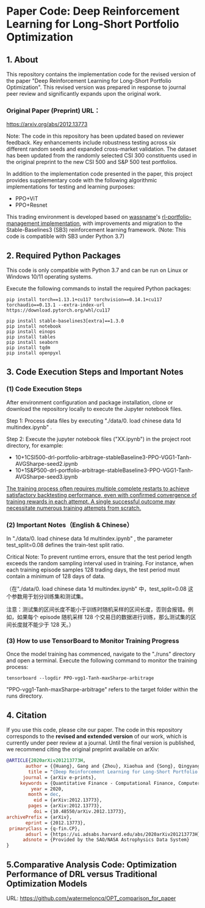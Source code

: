 # Paper Code: **Deep Reinforcement Learning for Long-Short Portfolio Optimization**

## 1. About

This repository contains the implementation code for the revised version of the paper "Deep Reinforcement Learning for Long-Short Portfolio Optimization". This revised version was prepared in response to journal peer review and significantly expands upon the original work.

### Original Paper (Preprint) URL：

https://arxiv.org/abs/2012.13773

Note: The code in this repository has been updated based on reviewer feedback. Key enhancements include robustness testing across six different random seeds and expanded cross-market validation. The dataset has been updated from the randomly selected CSI 300 constituents used in the original preprint to the new CSI 500 and S&P 500 test portfolios.



In addition to the implementation code presented in the paper, this project provides supplementary code with the following algorithmic implementations for testing and learning purposes:

- PPO+ViT
- PPO+Resnet



This trading environment is developed based on [wassname](https://github.com/wassname)'s [rl-portfolio-management implementation](https://github.com/wassname/rl-portfolio-management), with improvements and migration to the Stable-Baselines3 (SB3) reinforcement learning framework. (Note: This code is compatible with SB3 under Python 3.7)



## 2. Required Python Packages

This code is only compatible with Python 3.7 and can be run on Linux or Windows 10/11 operating systems.

Execute the following commands to install the required Python packages:

```
pip install torch==1.13.1+cu117 torchvision==0.14.1+cu117 torchaudio==0.13.1 --extra-index-url https://download.pytorch.org/whl/cu117

pip install stable-baselines3[extra]==1.3.0
pip install notebook
pip install einops
pip install tables
pip install seaborn
pip install tqdm
pip install openpyxl
```



## 3. Code Execution Steps and Important Notes

### (1) Code Execution Steps

After environment configuration and package installation, clone or download the repository locally to execute the Jupyter notebook files.

Step 1: Process data files by executing "./data/0. load chinese data 1d multindex.ipynb" .

Step 2: Execute the jupyter notebook files ("XX.ipynb") in the project root directory, for example:

- 10+1CSI500-drl-portfolio-arbitrage-stableBaseline3-PPO-VGG1-Tanh-AVGSharpe-seed2.ipynb 
- 10+1S&P500-drl-portfolio-arbitrage-stableBaseline3-PPO-VGG1-Tanh-AVGSharpe-seed3.ipynb

<u>The training process often requires multiple complete restarts to achieve satisfactory backtesting performance, even with confirmed convergence of training rewards in each attempt. A single successful outcome may necessitate numerous training attempts from scratch.</u>

### (2) Important Notes（English & Chinese）

In "./data/0. load chinese data 1d multindex.ipynb" , the parameter test_split=0.08 defines the train-test split ratio. 

Critical Note: To prevent runtime errors, ensure that the test period length exceeds the random sampling interval used in training. For instance, when each training episode samples 128 trading days, the test period must contain a minimum of 128 days of data.

（在"./data/0. load chinese data 1d multindex.ipynb"  中，test_split=0.08 这个参数用于划分训练集和测试集。

注意：测试集的区间长度不能小于训练时随机采样的区间长度，否则会报错。例如，如果每个 episode 随机采样 128 个交易日的数据进行训练，那么测试集的区间长度就不能少于 128 天。）

### (3) How to use TensorBoard to Monitor Training Progress

Once the model training has commenced, navigate to the "./runs" directory and open a terminal. Execute the following command to monitor the training process:

```
tensorboard --logdir PPO-vgg1-Tanh-maxSharpe-arbitrage
```

 "PPO-vgg1-Tanh-maxSharpe-arbitrage" refers to the target folder within the runs directory.

## 4. Citation

If you use this code, please cite our paper. The code in this repository corresponds to the **revised and extended version** of our work, which is currently under peer review at a journal. Until the final version is published, we recommend citing the original preprint available on arXiv:

```bibtex
@ARTICLE{2020arXiv201213773H,
       author = {{Huang}, Gang and {Zhou}, Xiaohua and {Song}, Qingyang},
        title = "{Deep Reinforcement Learning for Long-Short Portfolio Optimization}",
      journal = {arXiv e-prints},
     keywords = {Quantitative Finance - Computational Finance, Computer Science - Machine Learning, Quantitative Finance - Portfolio Management},
         year = 2020,
        month = dec,
          eid = {arXiv:2012.13773},
        pages = {arXiv:2012.13773},
          doi = {10.48550/arXiv.2012.13773},
archivePrefix = {arXiv},
       eprint = {2012.13773},
 primaryClass = {q-fin.CP},
       adsurl = {https://ui.adsabs.harvard.edu/abs/2020arXiv201213773H},
      adsnote = {Provided by the SAO/NASA Astrophysics Data System}
}
```

## 5.Comparative Analysis Code: Optimization Performance of DRL versus Traditional Optimization Models

URL: https://github.com/watermeloncq/OPT_comparison_for_paper
